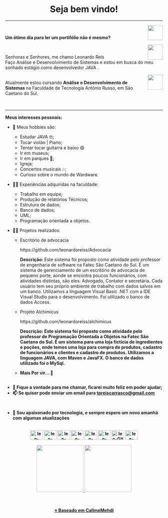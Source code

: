 <h1 align="center"> Seja bem vindo! </h1>
<hr />
<a href="https://github.com/leonardoreiss" target="_blank">
  <img align="right" src="https://cdn.iconscout.com/icon/free/png-256/github-108-438008.png" width="48px" height="48px">
</a><br />
<p align="left" > 
  <b>Um ótimo dia para ler um portifólio não é mesmo?</b>
</p>
<a href="https://www.instagram.com/leonardo.reis/" target="_blank">
  <img align="right" src="https://cdn.icon-icons.com/icons2/1211/PNG/512/1491579602-yumminkysocialmedia36_83067.png" width="48px" height="48px">
</a><br />
<p align="left" >
Senhoras e Senhores, me chamo Leonardo Reis<br />
Faço Análise e Desenvolvimento de Sistemas e estou em busca do meu sonhado estágio como desenvolvedor JAVA </b>. 
</p>
<a href="https://www.linkedin.com/in/leonardo-reis-68b036187/" target="_blank">
  <img align="right" src="https://i.ibb.co/Kx2GSrT/linkedin.png" width="48px" height="48px">
</a>


<br>
Atualmente estou cursando <b> Análise e Desenvolvimento de Sistemas </b> na Faculdade de Tecnologia Antônio Russo, em São Caetano do Sul.
<p align="left" >
<br>
<hr />

**Meus interesses pessoais:**

- 👾 Meus hobbies são: 
  - Estudar JAVA 🤓;
  - Tocar violão | Piano;
  - Tentar tocar guitarra e baixo 😄
  - Ir em museus;
  - Ir em parques 🌳;  
  - Igreja;
  - Concertos musicais 🎶;
  - Curioso sobre o mundo de Wardware.

- 👩‍💻 Experiências adquiridas na faculdade:
  - Trabalho em equipe;
  - Produção de relatórios Técnicos;
  - Estrutura de dados;
  - Banco de dados;
  - UML;
  - Programação orientada a objetos.
  
- 👩‍💻 Projetos realizados:
  - Escritório de advocacia
    <p> 
      https://github.com/leonardoreiss/Advocacia
    <p>
      <b> Descrição: </b> Este sistema foi proposto como atividade pelo professor de engenharia de software
      na Fatec São Caetano do Sul. É um sistema de gerenciamento de um escritório de advocacia
      de pequeno porte, aonde se encontra poucos funcionários, com atividades distintas, são eles:
      Advogado, Contator e secretária. Cada usuário tem seu próprio ambiente de trabalho com
      dados salvos em um banco. Utilizamos a linguagem Visual Basic .NET com a IDE Visual Studio
      para o desenvolvimento. Foi utilizado o banco de dados Access.
    <p>
  - Projeto Alchimicus
    <p>
      https://github.com/leonardoreiss/alchimicus
    <p>
    <b> Descrição: <b> Este sistema foi proposto como atividade pelo professor de Programação
        Orientada a Objetos na Fatec São Caetano do Sul. É um sistema para uma loja fictícia de
        ingredientes e poções, onde temos uma loja para compra de produtos, cadastro de
        funcionários e clientes e cadastro de produtos. Utilizamos a linguagem JAVA, com Maven e
        JavaFX. O banco de dados utilizado foi o MySql.
    <p>
  - <b> Mais Por vir... 👀 <b>

##
    
- 💬 Fique a vontade para me chamar, ficarei muito feliz em poder ajudar;
- 📫 Se quiser pode enviar um email para tpreiscarrasco@gmail.com

#

- 💼 Sou apaixonado por tecnologia, e sempre espero um novo amanhã com algumas atualizações
  
</div>

<div align="center" valign="top"><br>
    <img align="center" alt="leo-Java" height="30" width="40" src="https://cdn.jsdelivr.net/gh/devicons/devicon/icons/java/java-original-wordmark.svg">
    <img align="center" alt="leo-MySQL" height="30" width="40" src="https://cdn.jsdelivr.net/gh/devicons/devicon/icons/mysql/mysql-original-wordmark.svg">
  <img align="center" alt="leo-C++" height="30" width="40" src="https://cdn.jsdelivr.net/gh/devicons/devicon/icons/cplusplus/cplusplus-plain.svg">
  <img align="center" alt="leo-Bash" height="30" width="40" src="https://cdn.jsdelivr.net/gh/devicons/devicon/icons/bash/bash-original.svg">
  <img align="center" alt="leo-Linux" height="30" width="40" src="https://cdn.jsdelivr.net/gh/devicons/devicon/icons/linux/linux-original.svg">
  <img align="center" alt="leo-Spring" height="30" width="40" src="https://cdn.jsdelivr.net/gh/devicons/devicon/icons/spring/spring-original.svg">
  <img align="center" alt="leo-Git" height="30" width="40" src="https://cdn.jsdelivr.net/gh/devicons/devicon/icons/git/git-original.svg">
  <img align="center" alt="leo-VIM" height="30" width="40" src="https://cdn.jsdelivr.net/gh/devicons/devicon/icons/vim/vim-original.svg">

</div><br>

<div align="center">
  <a href="https://github.com/leonardoreiss">
  <img height="150em" src="https://github-readme-stats.vercel.app/api?username=leonardoreiss&show_icons=true&theme=panda&include_all_commits=true&count_private=true"/>
  <img height="150em" src="https://github-readme-stats.vercel.app/api/top-langs/?username=leonardoreiss&layout=compact&langs_count=7&theme=panda"/>
</div>

  <div align="center" valign="top"><br> 
    
  ##
  
</p>

⭐️ Baseado em [CallmeMehdi](https://github.com/CallmeMehdi)
